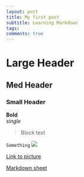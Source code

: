 ```yaml
---
layout: post
title: My first post
subtitle: Learning Markdown
tags:
comments: true
---
```


# Large Header
## Med Header
### Small Header
**Bold** <br>
*single*
>Block text

```Something```
![](https://ichef.bbci.co.uk/news/999/cpsprodpb/15951/production/_117310488_16.jpg)

[Link to picture](https://ichef.bbci.co.uk/news/999/cpsprodpb/15951/production/_117310488_16.jpg)

[Markdown sheet](https://www.markdownguide.org/cheat-sheet/)
